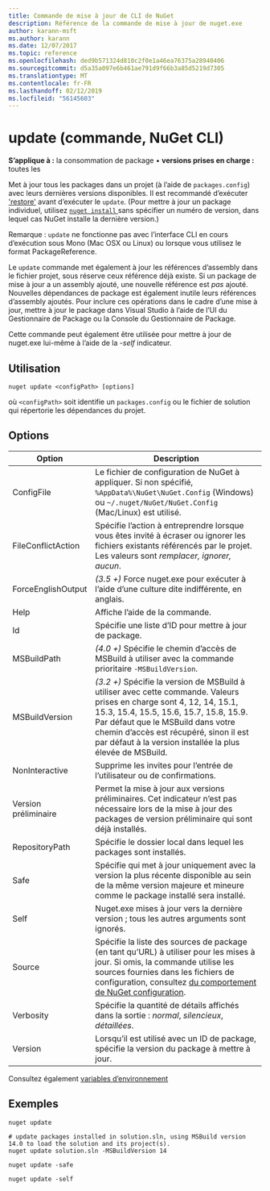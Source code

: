 ```yaml
---
title: Commande de mise à jour de CLI de NuGet
description: Référence de la commande de mise à jour de nuget.exe
author: karann-msft
ms.author: karann
ms.date: 12/07/2017
ms.topic: reference
ms.openlocfilehash: ded9b571324d810c2f0e1a46ea76375a28940406
ms.sourcegitcommit: d5a35a097e6b461ae791d9f66b3a85d5219d7305
ms.translationtype: MT
ms.contentlocale: fr-FR
ms.lasthandoff: 02/12/2019
ms.locfileid: "56145603"
---
```

# <a name="update-command-nuget-cli"></a>update (commande, NuGet CLI)

**S’applique à :** la consommation de package &bullet; **versions prises en charge :** toutes les

Met à jour tous les packages dans un projet (à l’aide de `packages.config`) avec leurs dernières versions disponibles. Il est recommandé d’exécuter ['restore'](cli-ref-restore.md) avant d’exécuter le `update`. (Pour mettre à jour un package individuel, utilisez [ `nuget install` ](cli-ref-install.md) sans spécifier un numéro de version, dans lequel cas NuGet installe la dernière version.)

Remarque : `update` ne fonctionne pas avec l’interface CLI en cours d’exécution sous Mono (Mac OSX ou Linux) ou lorsque vous utilisez le format PackageReference.

Le `update` commande met également à jour les références d’assembly dans le fichier projet, sous réserve ceux référence déjà existe. Si un package de mise à jour a un assembly ajouté, une nouvelle référence est *pas* ajouté. Nouvelles dépendances de package est également inutile leurs références d’assembly ajoutés. Pour inclure ces opérations dans le cadre d’une mise à jour, mettre à jour le package dans Visual Studio à l’aide de l’UI du Gestionnaire de Package ou la Console du Gestionnaire de Package.

Cette commande peut également être utilisée pour mettre à jour de nuget.exe lui-même à l’aide de la *-self* indicateur.

## <a name="usage"></a>Utilisation

```cli
nuget update <configPath> [options]
```

où `<configPath>` soit identifie un `packages.config` ou le fichier de solution qui répertorie les dépendances du projet.

## <a name="options"></a>Options

| Option | Description |
| --- | --- |
| ConfigFile | Le fichier de configuration de NuGet à appliquer. Si non spécifié, `%AppData%\NuGet\NuGet.Config` (Windows) ou `~/.nuget/NuGet/NuGet.Config` (Mac/Linux) est utilisé.|
| FileConflictAction | Spécifie l’action à entreprendre lorsque vous êtes invité à écraser ou ignorer les fichiers existants référencés par le projet. Les valeurs sont *remplacer, ignorer, aucun*. |
| ForceEnglishOutput | *(3.5 +)* Force nuget.exe pour exécuter à l’aide d’une culture dite indifférente, en anglais. |
| Help | Affiche l’aide de la commande. |
| Id | Spécifie une liste d’ID pour mettre à jour de package. |
| MSBuildPath | *(4.0 +)* Spécifie le chemin d’accès de MSBuild à utiliser avec la commande prioritaire `-MSBuildVersion`. |
| MSBuildVersion | *(3.2 +)* Spécifie la version de MSBuild à utiliser avec cette commande. Valeurs prises en charge sont 4, 12, 14, 15.1, 15.3, 15.4, 15.5, 15.6, 15.7, 15.8, 15.9. Par défaut que le MSBuild dans votre chemin d’accès est récupéré, sinon il est par défaut à la version installée la plus élevée de MSBuild. |
| NonInteractive | Supprime les invites pour l’entrée de l’utilisateur ou de confirmations. |
| Version préliminaire | Permet la mise à jour aux versions préliminaires. Cet indicateur n’est pas nécessaire lors de la mise à jour des packages de version préliminaire qui sont déjà installés. |
| RepositoryPath | Spécifie le dossier local dans lequel les packages sont installés. |
| Safe | Spécifie qui met à jour uniquement avec la version la plus récente disponible au sein de la même version majeure et mineure comme le package installé sera installé. |
| Self | Nuget.exe mises à jour vers la dernière version ; tous les autres arguments sont ignorés. |
| Source | Spécifie la liste des sources de package (en tant qu’URL) à utiliser pour les mises à jour. Si omis, la commande utilise les sources fournies dans les fichiers de configuration, consultez [du comportement de NuGet configuration](../consume-packages/configuring-nuget-behavior.md). |
| Verbosity | Spécifie la quantité de détails affichés dans la sortie : *normal*, *silencieux*, *détaillées*. |
| Version | Lorsqu’il est utilisé avec un ID de package, spécifie la version du package à mettre à jour. |

Consultez également [variables d’environnement](cli-ref-environment-variables.md)

## <a name="examples"></a>Exemples

```cli
nuget update

# update packages installed in solution.sln, using MSBuild version 14.0 to load the solution and its project(s).
nuget update solution.sln -MSBuildVersion 14

nuget update -safe

nuget update -self
```
